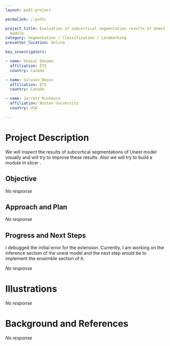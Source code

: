 ```yaml
---
layout: pw41-project

permalink: /:path/

project_title: Evaluation of subcortical segmentation results of Unest Model and creating a slicer
  module
category: Segmentation / Classification / Landmarking
presenter_location: Online

key_investigators:

- name: Ghazal Danaee
  affiliation: ÉTS
  country: Canada

- name: Sylvain Bouix
  affiliation: ÉTS
  country: Canada

- name: Jarrett Rushmore
  affiliation: Boston University
  country: USA

---
```


# Project Description

<!-- Add a short paragraph describing the project. -->


We will inspect the results of subcortical segmentations of Unest model visually and will try to improve these results. Also we will try to build a module in slicer .



## Objective

<!-- Describe here WHAT you would like to achieve (what you will have as end result). -->


_No response_



## Approach and Plan

<!-- Describe here HOW you would like to achieve the objectives stated above. -->


_No response_



## Progress and Next Steps

I debugged the initial error for the extension. Currently, I am working on the inference section of the unest model and the next step would be to implement the ensemble section of it.


_No response_



# Illustrations

<!-- Add pictures and links to videos that demonstrate what has been accomplished. -->


_No response_



# Background and References

<!-- If you developed any software, include link to the source code repository.
     If possible, also add links to sample data, and to any relevant publications. -->


_No response_

